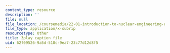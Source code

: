 ```yaml
---
content_type: resource
description: ''
file: null
file_location: /coursemedia/22-01-introduction-to-nuclear-engineering-and-ionizing-radiation-fall-2016/62f095269a5d518c9ea723c77d12d8f5_3yqpirzxudw.vtt
file_type: application/x-subrip
resourcetype: Other
title: 3play caption file
uid: 62f09526-9a5d-518c-9ea7-23c77d12d8f5
---
```

